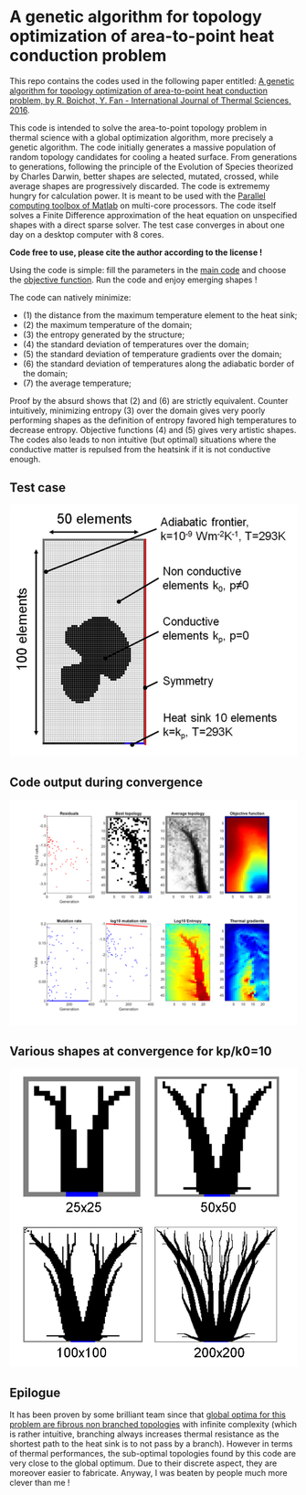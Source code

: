 # A  genetic algorithm for topology optimization of area-to-point heat conduction problem

This repo contains the codes used in the following paper entitled: [A genetic algorithm for topology optimization of area-to-point heat conduction problem, by R. Boichot, Y. Fan - International Journal of Thermal Sciences, 2016](https://doi.org/10.1016/j.ijthermalsci.2016.05.015).

This code is intended to solve the area-to-point topology problem in thermal science with a global optimization algorithm, more precisely a genetic algorithm. The code initially generates a massive population of random topology candidates for cooling a heated surface. From generations to generations, following the principle of the Evolution of Species theorized by Charles Darwin, better shapes are selected, mutated, crossed, while average shapes are progressively discarded. The code is extrememy hungry for calculation power. It is meant to be used with the [Parallel computing toolbox of Matlab](https://fr.mathworks.com/products/parallel-computing.html) on multi-core processors. The code itself solves a Finite Difference approximation of the heat equation on unspecified shapes with a direct sparse solver. The test case converges in about one day on a desktop computer with 8 cores.

**Code free to use, please cite the author according to the license !**

Using the code is simple: fill the parameters in the [main code](https://github.com/Raphael-Boichot/A-genetic-algorithm-for-topology-optimization-of-area-to-point-heat-conduction-problem/blob/main/Codes/Algo_genetique_random_start.m) and choose the [objective function](https://github.com/Raphael-Boichot/A-genetic-algorithm-for-topology-optimization-of-area-to-point-heat-conduction-problem/blob/ad1fdb93017b4ab704cad725b0c858e7bd5de1b7/Codes/Algo_genetique_random_start.m#L93). Run the code and enjoy emerging shapes !

The code can natively minimize:
- (1) the distance from the maximum temperature element to the heat sink;
- (2) the maximum temperature of the domain;
- (3) the entropy generated by the structure;
- (4) the standard deviation of temperatures over the domain;
- (5) the standard deviation of temperature gradients over the domain;
- (6) the standard deviation of temperatures along the adiabatic border of the domain;
- (7) the average temperature;

Proof by the absurd shows that (2) and (6) are strictly equivalent. Counter intuitively, minimizing entropy (3) over the domain gives very poorly performing shapes as the definition of entropy favored high temperatures to decrease entropy. Objective functions (4) and (5) gives very artistic shapes. The codes also leads to non intuitive (but optimal) situations where the conductive matter is repulsed from the heatsink if it is not conductive enough.

## Test case
![test case](https://github.com/Raphael-Boichot/A-genetic-algorithm-for-topology-optimization-of-area-to-point-heat-conduction-problem/blob/main/Pictures/Test_case.png)

## Code output during convergence
![code output](https://github.com/Raphael-Boichot/A-genetic-algorithm-for-topology-optimization-of-area-to-point-heat-conduction-problem/blob/main/Pictures/Code_Output.png)

## Various shapes at convergence for kp/k0=10
![converged shapes](https://github.com/Raphael-Boichot/A-genetic-algorithm-for-topology-optimization-of-area-to-point-heat-conduction-problem/blob/main/Pictures/Converged_shapes.png)

## Epilogue

It has been proven by some brilliant team since that [global optima for this problem are fibrous non branched topologies](https://doi.org/10.1016/j.ijheatmasstransfer.2018.01.114) with infinite complexity (which is rather intuitive, branching always increases thermal resistance as the shortest path to the heat sink is to not pass by a branch). However in terms of thermal performances, the sub-optimal topologies found by this code are very close to the global optimum. Due to their discrete aspect, they are moreover easier to fabricate. Anyway, I was beaten by people much more clever than me !

